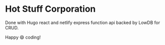 # Hot Stuff Corporation 

Done with Hugo react and netlify express function api backed by LowDB for CRUD.

Happy :smile: coding!
